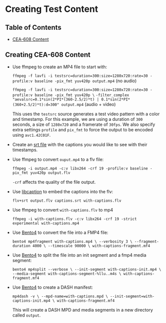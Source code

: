# Creating Test Content

## Table of Contents

- [CEA-608 Content](#creating-cea-608-content)

## Creating CEA-608 Content

- Use ffmpeg to create an MP4 file to start with:

  `ffmpeg -f lavfi -i testsrc=duration=300:size=1280x720:rate=30 -profile:v baseline -pix_fmt yuv420p output.mp4` (no audio)
  
   `ffmpeg -f lavfi -i testsrc=duration=300:size=1280x720:rate=30 -profile:v baseline -pix_fmt yuv420p \`
   `-filter_complex "aevalsrc=0.1*sin(2*PI*(360-2.5/2)*t) | 0.1*sin(2*PI*(360+2.5/2)*t):d=300" output.mp4` (audio + video)

  This uses the `testsrc` source generates a test video pattern with a color and timestamp. For this example, we are using a duration of `300` seconds, a size of `1280x720` and a framerate of `30fps`. We also specify extra settings `profile` and `pix_fmt` to force the output to be encoded using `avc1.42C01F`.

- Create an [srt file](#srt) with the captions you would like to see with their timestamps.

- Use ffmpeg to convert `ouput.mp4` to a flv file:

  `ffmpeg -i output.mp4 -c:v libx264 -crf 19 -profile:v baseline -pix_fmt yuv420p output.flv`

  `-crf` affects the quality of the file output.

- Use [libcaption](#libcaption) to embed the captions into the flv:

  `flv+srt output.flv captions.srt with-captions.flv`

- Use ffmpeg to convert `with-captions.flv` to mp4

  `ffmpeg -i with-captions.flv -c:v libx264 -crf 19 -strict experimental with-captions.mp4`

- Use [Bento4](#bento4) to convert the file into a FMP4 file:

  `bento4 mp4fragment with-captions.mp4 \
    --verbosity 3 \
    --fragment-duration 4000 \
    --timescale 90000 \
    with-captions-fragment.mf4`

- Use [Bento4](#bento4) to split the file into an init segment and a fmp4 media segment:

  `bento4 mp4split --verbose \
    --init-segment with-captions-init.mp4 \
    --media-segment with-captions-segment-%llu..m4s \
    with-captions-fragment.mf4`

- Use [Bento4](#bento4) to create a DASH manifest:

  `mp4dash -v \
    --mpd-name=with-captions.mpd \
    --init-segment=with-captions-init.mp4 \
    with-captions-fragment.mf4`

  This will create a DASH MPD and media segments in a new directory called `output`.


[srt]: https://en.wikipedia.org/wiki/SubRip#SubRip_text_file_format
[libcaption]: https://github.com/szatmary/libcaption
[bento4]: https://www.bento4.com/documentation/
